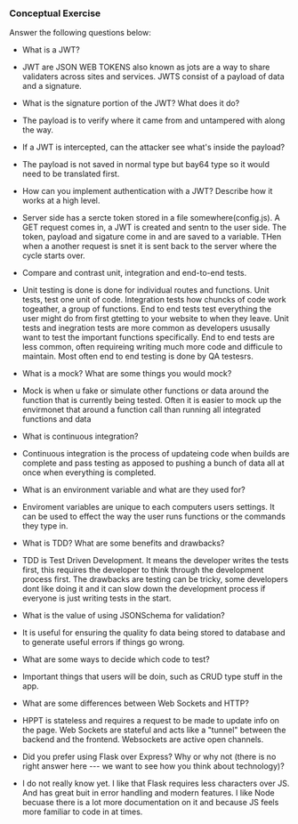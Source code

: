 ### Conceptual Exercise

Answer the following questions below:

- What is a JWT?
- JWT are JSON WEB TOKENS also known as jots are a way to share validaters across sites and services.  JWTS consist of a payload of data and a signature.

- What is the signature portion of the JWT?  What does it do?
- The payload is to verify where it came from and untampered with along the way.

- If a JWT is intercepted, can the attacker see what's inside the payload?
- The payload is not saved in normal type but bay64 type so it would need to be translated first.

- How can you implement authentication with a JWT?  Describe how it works at a high level.
- Server side has a sercte token stored in a file somewhere(config.js).   A GET request comes in, a JWT is created and sentn to the user side.  The token, payload and sigature come in and are saved to a variable.  THen when a another request is snet it is sent back to the server where the cycle starts over.

- Compare and contrast unit, integration and end-to-end tests.
- Unit testing is done is done for individual routes and functions.  Unit tests, test one unit of code.  Integration tests how chuncks of code work togeather, a group of functions.  End to end tests test everything the user might do from first gtetting to your website to when they leave.  Unit tests and inegration tests are more common as developers ususally want to test the important functions specifically.  End to end tests are less common, often requireing writing much more code and difficule to maintain.  Most often end to end testing is done by QA testesrs.

- What is a mock? What are some things you would mock?
- Mock is when u fake or simulate other functions or data around the function that is currently being tested.  Often it is easier to mock up the envirmonet that around a function call than running all integrated functions and data

- What is continuous integration?
- Continuous integration is the process of updateing code when builds are complete and pass testing as apposed to pushing a bunch of data all at once when everything is completed.

- What is an environment variable and what are they used for?
- Enviroment variables are unique to each computers users settings.  It can be used to effect the way the user runs functions or the commands they type in.

- What is TDD? What are some benefits and drawbacks?
- TDD is Test Driven Development.  It means the developer writes the tests first, this requires the developer to think through the development process first.  The drawbacks are testing can be tricky, some developers dont like doing it and it can slow down the development process if everyone is just writing tests in the start.

- What is the value of using JSONSchema for validation?
- It is useful for ensuring the quality fo data being stored to database and to generate useful errors if things go wrong.

- What are some ways to decide which code to test?
- Important things that users will be doin, such as CRUD type stuff in the app.

- What are some differences between Web Sockets and HTTP?
- HPPT is stateless and requires a request to be made to update info on the page.  Web Sockets are stateful and acts like a "tunnel" between the backend and the frontend.  Websockets are active open channels.

- Did you prefer using Flask over Express? Why or why not (there is no right 
  answer here --- we want to see how you think about technology)?
- I do not really know yet.  I like that Flask requires less characters over JS.  And has great buit in error handling and modern features.  I like Node becuase there is a lot more documentation on it and because JS feels more familiar to code in at times.
